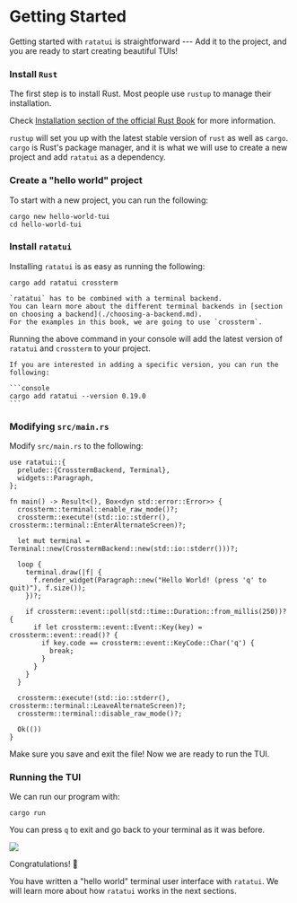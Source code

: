 # Getting Started

Getting started with `ratatui` is straightforward --- Add it to the project, and you are ready to start creating beautiful TUIs!

### Install `Rust`

The first step is to install Rust.
Most people use `rustup` to manage their installation.

Check [Installation section of the official Rust Book](https://doc.rust-lang.org/book/ch01-01-installation.html) for more information.

`rustup` will set you up with the latest stable version of `rust` as well as `cargo`.
`cargo` is Rust's package manager, and it is what we will use to create a new project and add
`ratatui` as a dependency.

### Create a "hello world" project

To start with a new project, you can run the following:

```console
cargo new hello-world-tui
cd hello-world-tui
```

### Install `ratatui`

Installing `ratatui` is as easy as running the following:

```console
cargo add ratatui crossterm
```

```admonish note
`ratatui` has to be combined with a terminal backend.
You can learn more about the different terminal backends in [section on choosing a backend](./choosing-a-backend.md).
For the examples in this book, we are going to use `crossterm`.
```

Running the above command in your console will add the latest version of `ratatui` and `crossterm` to your project.

````admonish tip
If you are interested in adding a specific version, you can run the following:

```console
cargo add ratatui --version 0.19.0
```
````

### Modifying `src/main.rs`

Modify `src/main.rs` to the following:

```rust,no_run,noplayground
use ratatui::{
  prelude::{CrosstermBackend, Terminal},
  widgets::Paragraph,
};

fn main() -> Result<(), Box<dyn std::error::Error>> {
  crossterm::terminal::enable_raw_mode()?;
  crossterm::execute!(std::io::stderr(), crossterm::terminal::EnterAlternateScreen)?;

  let mut terminal = Terminal::new(CrosstermBackend::new(std::io::stderr()))?;

  loop {
    terminal.draw(|f| {
      f.render_widget(Paragraph::new("Hello World! (press 'q' to quit)"), f.size());
    })?;

    if crossterm::event::poll(std::time::Duration::from_millis(250))? {
      if let crossterm::event::Event::Key(key) = crossterm::event::read()? {
        if key.code == crossterm::event::KeyCode::Char('q') {
          break;
        }
      }
    }
  }

  crossterm::execute!(std::io::stderr(), crossterm::terminal::LeaveAlternateScreen)?;
  crossterm::terminal::disable_raw_mode()?;

  Ok(())
}
```

Make sure you save and exit the file!
Now we are ready to run the TUI.

### Running the TUI

We can run our program with:

```
cargo run
```

You can press `q` to exit and go back to your terminal as it was before.

![](https://user-images.githubusercontent.com/1813121/262363304-d601478e-2091-40ce-b96f-671e9bf8904b.gif)

Congratulations! :tada:

You have written a "hello world" terminal user interface with `ratatui`.
We will learn more about how `ratatui` works in the next sections.
